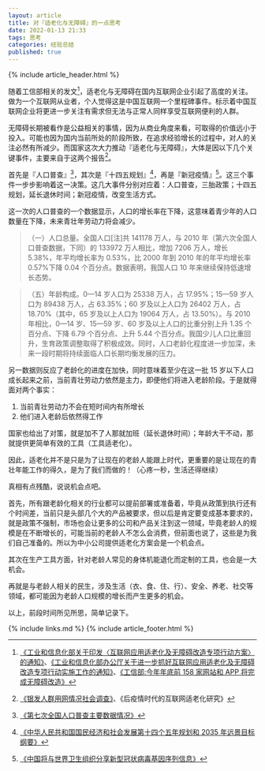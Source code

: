 ```yaml
---
layout: article
title: 对『适老化与无障碍』的一点思考
date: 2022-01-13 21:33
tags: 思考
categories: 经验总结
published: true
---
```


{% include article_header.html %}

随着工信部相关的发文[^1]，适老化与无障碍在国内互联网企业引起了高度的关注。做为一个互联网从业者，个人觉得这是中国互联网一个里程碑事件。标示着中国互联网企业将更进一步关注有需求但无法与正常人同样享受互联网便利的人群。

无障碍长期被看作是公益相关的事情，因为从商业角度来看，可取得的价值远小于投入。可能也因为国内当前所处的阶段所致，在追求经验增长的过程中，对人的关注必然有所减少。而国家这次大力推动『适老化与无障碍』，大体是因以下几个关键事件，主要来自于这两个报告[^2]。

首先是『人口普查』[^3]，其次是『十四五规划』[^4]，再是『新冠疫情』[^5]。这三个事件一步步影响着这一决策。这几大事件分别对应着：人口普查，三胎政策；十四五规划，延长退休时间；新冠疫情，改变生活方式。

这一次的人口普查的一个数据显示，人口的增长率在下降，这意味着青少年的人口数量在下降，未来青壮年劳动力将会减少。

> （一）人口总量。全国人口[注]共 141178 万人，与 2010 年（第六次全国人口普查数据，下同）的 133972 万人相比，增加 7206 万人，增长 5.38%，年平均增长率为 0.53%，比 2000 年到 2010 年的年平均增长率 0.57%下降 0.04 个百分点。数据表明，我国人口 10 年来继续保持低速增长态势。

> （五）年龄构成。0—14 岁人口为 25338 万人，占 17.95%；15—59 岁人口为 89438 万人，占 63.35%；60 岁及以上人口为 26402 万人，占 18.70%（其中，65 岁及以上人口为 19064 万人，占 13.50%）。与 2010 年相比，0—14 岁、15—59 岁、60 岁及以上人口的比重分别上升 1.35 个百分点、下降 6.79 个百分点、上升 5.44 个百分点。我国少儿人口比重回升，生育政策调整取得了积极成效。同时，人口老龄化程度进一步加深，未来一段时期将持续面临人口长期均衡发展的压力。

另一数据则反应了老龄化的进度在加快，同时意味着至少在这一批 15 岁以下人口成长起来之前，当前青壮劳动力依然是主力，即便他们将进入老龄阶段。于是就得面对两个事实：

1. 当前青壮劳动力不会在短时间内有所增长
2. 他们进入老龄后依然得工作

国家也给出了对策，就是加不了人那就加班（延长退休时间）；年龄大干不动，那就提供更简单有效的工具（工具适老化）。

因此，适老化并不是只是为了让现在的老龄人能跟上时代，更重要的是让现在的青壮年能工作的得久，是为了我们而做的！（心疼一秒，生活还得继续）

真相有点残酷，说说机会点吧。

首先，所有跟老龄化相关的行业都可以提前部署或准备着，毕竟从政策到执行还有个时间差，当前只是头部几个大的产品被要求，但以后是肯定要变成基本要求的，就是政策不强制，市场也会让更多的公司和产品关注到这一领域，毕竟老龄人的规模是在不断增长的，可能当前的老龄人不怎么会消费，但前面也说了，这些是为我们自己准备的。所以为中小公司提供适老化方案会是一个机会点。

其次在生产工具方面，针对老龄人常见的身体机能退化而定制的工具，也会是一大机会。

再就是与老龄人相关的民生，涉及生活（衣、食、住、行）、安全、养老、社交等领域，都可能因为老龄人口规模的增长而产生更多的机会。

以上，前段时间所见所思，简单记录下。

[^1]: [《工业和信息化部关于印发〈互联网应用适老化及无障碍改造专项行动方案〉的通知》](http://www.gov.cn/zhengce/zhengceku/2020-12/26/content_5573472.htm)、[《工业和信息化部办公厅关于进一步抓好互联网应用适老化及无障碍改造专项行动实施工作的通知》](http://www.gov.cn/zhengce/zhengceku/2021-04/13/content_5599225.htm)、[《工信部:今年年底前 158 家网站和 APP 将完成无障碍改造》](http://finance.people.com.cn/n1/2021/0825/c1004-32207465.html)
[^2]: [《银发人群用网情况社会调查》](https://www.163.com/dy/article/GMACP23N0512865S.html)、《后疫情时代的互联网适老化研究》
[^3]: [《第七次全国人口普查主要数据情况》](http://www.stats.gov.cn/tjsj/zxfb/202105/t20210510_1817176.html)
[^4]: [《中华人民共和国国民经济和社会发展第十四个五年规划和 2035 年远景目标纲要》](https://www.ndrc.gov.cn/xxgk/zcfb/ghwb/202103/t20210323_1270124.html?code=&state=123)
[^5]: [《中国将与世界卫生组织分享新型冠状病毒基因序列信息》](http://www.nhc.gov.cn/gjhzs/s7952/202001/422796acaea746549f93e617ccc348a1.shtml)

{% include links.md %}
{% include article_footer.html %}
